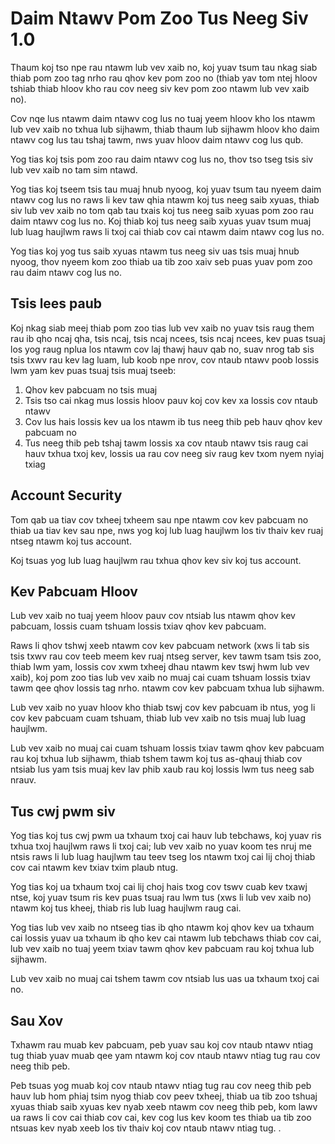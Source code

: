 # Daim Ntawv Pom Zoo Tus Neeg Siv 1.0

Thaum koj tso npe rau ntawm lub vev xaib no, koj yuav tsum tau nkag siab thiab pom zoo tag nrho rau qhov kev pom zoo no (thiab yav tom ntej hloov tshiab thiab hloov kho rau cov neeg siv kev pom zoo ntawm lub vev xaib no).

Cov nqe lus ntawm daim ntawv cog lus no tuaj yeem hloov kho los ntawm lub vev xaib no txhua lub sijhawm, thiab thaum lub sijhawm hloov kho daim ntawv cog lus tau tshaj tawm, nws yuav hloov daim ntawv cog lus qub.

Yog tias koj tsis pom zoo rau daim ntawv cog lus no, thov tso tseg tsis siv lub vev xaib no tam sim ntawd.

Yog tias koj tseem tsis tau muaj hnub nyoog, koj yuav tsum tau nyeem daim ntawv cog lus no raws li kev taw qhia ntawm koj tus neeg saib xyuas, thiab siv lub vev xaib no tom qab tau txais koj tus neeg saib xyuas pom zoo rau daim ntawv cog lus no. Koj thiab koj tus neeg saib xyuas yuav tsum muaj lub luag haujlwm raws li txoj cai thiab cov cai ntawm daim ntawv cog lus no.

Yog tias koj yog tus saib xyuas ntawm tus neeg siv uas tsis muaj hnub nyoog, thov nyeem kom zoo thiab ua tib zoo xaiv seb puas yuav pom zoo rau daim ntawv cog lus no.

## Tsis lees paub

Koj nkag siab meej thiab pom zoo tias lub vev xaib no yuav tsis raug them rau ib qho ncaj qha, tsis ncaj, tsis ncaj ncees, tsis ncaj ncees, kev puas tsuaj los yog raug nplua los ntawm cov laj thawj hauv qab no, suav nrog tab sis tsis txwv rau kev lag luam, lub koob npe nrov, cov ntaub ntawv poob lossis lwm yam kev puas tsuaj tsis muaj tseeb:

1. Qhov kev pabcuam no tsis muaj
1. Tsis tso cai nkag mus lossis hloov pauv koj cov kev xa lossis cov ntaub ntawv
1. Cov lus hais lossis kev ua los ntawm ib tus neeg thib peb hauv qhov kev pabcuam no
1. Tus neeg thib peb tshaj tawm lossis xa cov ntaub ntawv tsis raug cai hauv txhua txoj kev, lossis ua rau cov neeg siv raug kev txom nyem nyiaj txiag

## Account Security

Tom qab ua tiav cov txheej txheem sau npe ntawm cov kev pabcuam no thiab ua tiav kev sau npe, nws yog koj lub luag haujlwm los tiv thaiv kev ruaj ntseg ntawm koj tus account.

Koj tsuas yog lub luag haujlwm rau txhua qhov kev siv koj tus account.

## Kev Pabcuam Hloov

Lub vev xaib no tuaj yeem hloov pauv cov ntsiab lus ntawm qhov kev pabcuam, lossis cuam tshuam lossis txiav qhov kev pabcuam.

Raws li qhov tshwj xeeb ntawm cov kev pabcuam network (xws li tab sis tsis txwv rau cov teeb meem kev ruaj ntseg server, kev tawm tsam tsis zoo, thiab lwm yam, lossis cov xwm txheej dhau ntawm kev tswj hwm lub vev xaib), koj pom zoo tias lub vev xaib no muaj cai cuam tshuam lossis txiav tawm qee qhov lossis tag nrho. ntawm cov kev pabcuam txhua lub sijhawm.

Lub vev xaib no yuav hloov kho thiab tswj cov kev pabcuam ib ntus, yog li cov kev pabcuam cuam tshuam, thiab lub vev xaib no tsis muaj lub luag haujlwm.

Lub vev xaib no muaj cai cuam tshuam lossis txiav tawm qhov kev pabcuam rau koj txhua lub sijhawm, thiab tshem tawm koj tus as-qhauj thiab cov ntsiab lus yam tsis muaj kev lav phib xaub rau koj lossis lwm tus neeg sab nrauv.

## Tus cwj pwm siv

Yog tias koj tus cwj pwm ua txhaum txoj cai hauv lub tebchaws, koj yuav ris txhua txoj haujlwm raws li txoj cai; lub vev xaib no yuav koom tes nruj me ntsis raws li lub luag haujlwm tau teev tseg los ntawm txoj cai lij choj thiab cov cai ntawm kev txiav txim plaub ntug.

Yog tias koj ua txhaum txoj cai lij choj hais txog cov tswv cuab kev txawj ntse, koj yuav tsum ris kev puas tsuaj rau lwm tus (xws li lub vev xaib no) ntawm koj tus kheej, thiab ris lub luag haujlwm raug cai.

Yog tias lub vev xaib no ntseeg tias ib qho ntawm koj qhov kev ua txhaum cai lossis yuav ua txhaum ib qho kev cai ntawm lub tebchaws thiab cov cai, lub vev xaib no tuaj yeem txiav tawm qhov kev pabcuam rau koj txhua lub sijhawm.

Lub vev xaib no muaj cai tshem tawm cov ntsiab lus uas ua txhaum txoj cai no.

## Sau Xov

Txhawm rau muab kev pabcuam, peb yuav sau koj cov ntaub ntawv ntiag tug thiab yuav muab qee yam ntawm koj cov ntaub ntawv ntiag tug rau cov neeg thib peb.

Peb tsuas yog muab koj cov ntaub ntawv ntiag tug rau cov neeg thib peb hauv lub hom phiaj tsim nyog thiab cov peev txheej, thiab ua tib zoo tshuaj xyuas thiab saib xyuas kev nyab xeeb ntawm cov neeg thib peb, kom lawv ua raws li cov cai thiab cov cai, kev cog lus kev koom tes thiab ua tib zoo ntsuas kev nyab xeeb los tiv thaiv koj cov ntaub ntawv ntiag tug. .
